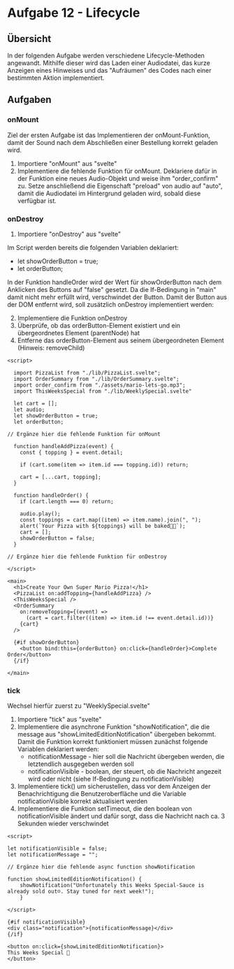 # Aufgabe 12 - Lifecycle

## Übersicht

In der folgenden Aufgabe werden verschiedene Lifecycle-Methoden angewandt. Mithilfe dieser wird das Laden einer Audiodatei, das kurze Anzeigen eines Hinweises und das "Aufräumen" des Codes nach einer bestimmten Aktion implementiert.

## Aufgaben

### onMount

Ziel der ersten Aufgabe ist das Implementieren der onMount-Funktion, damit der Sound nach dem Abschließen einer Bestellung korrekt geladen wird. 

1. Importiere "onMount" aus "svelte"
2. Implementiere die fehlende Funktion für onMount. Deklariere dafür in der Funktion eine neues Audio-Objekt und weise ihm "order_confirm" zu. Setze anschließend die Eigenschaft "preload" von audio auf "auto", damit die Audiodatei im Hintergrund geladen wird, sobald diese verfügbar ist.

### onDestroy

1. Importiere "onDestroy" aus "svelte"

Im Script werden bereits die folgenden Variablen deklariert:
  - let showOrderButton = true;
  - let orderButton;

In der Funktion handleOrder wird der Wert für showOrderButton nach dem Anklicken des Buttons auf "false" gesetzt. Da die If-Bedingung in "main" damit nicht mehr erfüllt wird, verschwindet der Button. 
Damit der Button aus der DOM entfernt wird, soll zusätzlich onDestroy implementiert werden: 

2. Implementiere die Funktion onDestroy
3. Überprüfe, ob das orderButton-Element existiert und ein übergeordnetes Element (parentNode) hat
4. Entferne das orderButton-Element aus seinem übergeordneten Element (Hinweis: removeChild)

```svelte
<script>
 
  import PizzaList from "./lib/PizzaList.svelte";
  import OrderSummary from "./lib/OrderSummary.svelte";
  import order_confirm from "./assets/mario-lets-go.mp3";
  import ThisWeeksSpecial from "./lib/WeeklySpecial.svelte"

  let cart = [];
  let audio;
  let showOrderButton = true;
  let orderButton;

// Ergänze hier die fehlende Funktion für onMount
  
  function handleAddPizza(event) {
    const { topping } = event.detail;
    
    if (cart.some(item => item.id === topping.id)) return;

    cart = [...cart, topping];
  }

  function handleOrder() {
    if (cart.length === 0) return;

    audio.play();
    const toppings = cart.map((item) => item.name).join(", ");
    alert(`Your Pizza with ${toppings} will be baked🍕🎉`);
    cart = [];
    showOrderButton = false;
  }
  
// Ergänze hier die fehlende Funktion für onDestroy

</script>

<main>
  <h1>Create Your Own Super Mario Pizza!</h1>
  <PizzaList on:addTopping={handleAddPizza} />
  <ThisWeeksSpecial />
  <OrderSummary
    on:removeTopping={(event) =>
      (cart = cart.filter((item) => item.id !== event.detail.id))}
    {cart}
  />

  {#if showOrderButton}
    <button bind:this={orderButton} on:click={handleOrder}>Complete Order</button>
  {/if}

</main>
```

### tick

Wechsel hierfür zuerst zu "WeeklySpecial.svelte"

1. Importiere "tick" aus "svelte"
2. Implementiere die asynchrone Funktion "showNotification", die die message aus "showLimitedEditionNotification" übergeben bekommt.
    Damit die Funktion korrekt funktioniert müssen zunächst folgende Variablen deklariert werden:
    - notificationMessage - hier soll die Nachricht übergeben werden, die letztendlich ausgegeben werden soll
    - notificationVisible - boolean, der steuert, ob die Nachricht angezeit wird oder nicht (siehe If-Bedingung zu notificationVisible)
3. Implementiere tick() um sicherustellen, dass vor dem Anzeigen der Benachrichtigung die Benutzeroberfläche und die Variable notificationVisible korrekt aktualisiert werden
4. Implementiere die Funktion setTimeout, die den boolean von notificationVisible ändert und dafür sorgt, dass die Nachricht nach ca. 3 Sekunden wieder verschwindet

```svelte
<script>

let notificationVisible = false;
let notificationMessage = "";

// Ergänze hier die fehlende async function showNotification

function showLimitedEditionNotification() {
  	showNotification("Unfortunately this Weeks Special-Sauce is already sold out☹️. Stay tuned for next week!");
    }

</script>

{#if notificationVisible}
<div class="notification">{notificationMessage}</div>
{/if}

<button on:click={showLimitedEditionNotification}>
This Weeks Special 🎉
</button>
``` 